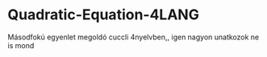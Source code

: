 # Quadratic-Equation-4LANG

Másodfokú egyenlet megoldó cuccli 4nyelvben,, igen nagyon unatkozok ne is mond
